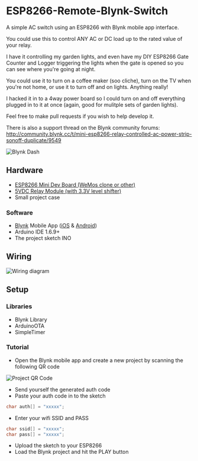 # ESP8266-Remote-Blynk-Switch
A simple AC switch using an ESP8266 with Blynk mobile app interface. 

You could use this to control ANY AC or DC load up to the rated value of your relay. 

I have it controlling my garden lights, and even have my DIY ESP8266 Gate Counter and Logger triggering the lights when the gate is opened so you can see where you're going at night. 

You could use it to turn on a coffee maker (soo cliche), turn on the TV when you're not home, or use it to turn off and on lights. Anything really! 

I hacked it in to a 4way power board so I could turn on and off everything plugged in to it at once (again, good for mulitple sets of garden lights).

Feel free to make pull requests if you wish to help develop it. 

There is also a support thread on the Blynk community forums: http://community.blynk.cc/t/mini-esp8266-relay-controlled-ac-power-strip-sonoff-duplicate/9549

![Blynk Dash](http://i.imgur.com/Ez9L1wl.png?1)

## Hardware

* [ESP8266 Mini Dev Board (WeMos clone or other)](https://www.aliexpress.com/wholesale?catId=0&initiative_id=SB_20170114172728&SearchText=esp8266+mini)
* [5VDC Relay Module (with 3.3V level shifter)](https://www.aliexpress.com/wholesale?catId=0&initiative_id=SB_20170114172728&SearchText=5vdc+relay+module)
* Small project case

### Software

* [Blynk](http://www.blynk.cc/) Mobile App ([iOS](https://itunes.apple.com/us/app/blynk-iot-for-arduino-rpi/id808760481?mt=8) & [Android](https://play.google.com/store/apps/details?id=cc.blynk&hl=en))
* Arduino IDE 1.6.9+
* The project sketch INO

## Wiring

![Wiring diagram](http://community.blynk.cc/uploads/default/original/2X/6/6d62d1d80a1afce405fe832198adab7e5745addc.png)

## Setup

### Libraries

* Blynk Library
* ArduinoOTA
* SimpleTimer 

### Tutorial

* Open the Blynk mobile app and create a new project by scanning the following QR code

![Project QR Code](http://i.imgur.com/BWQowpv.jpg?1)

* Send yourself the generated auth code
* Paste your auth code in to the sketch

```cpp
char auth[] = "xxxxx";
```

* Enter your wifi SSID and PASS

```cpp
char ssid[] = "xxxxx";
char pass[] = "xxxxx";
```

* Upload the sketch to your ESP8266
* Load the Blynk project and hit the PLAY button

